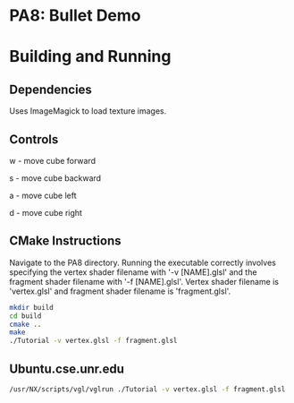 # PA8: Bullet Demo

# Building and Running

## Dependencies
Uses ImageMagick to load texture images.

## Controls

w - move cube forward

s - move cube backward

a - move cube left

d - move cube right

## CMake Instructions
Navigate to the PA8 directory. Running the executable correctly involves specifying
the vertex shader filename with '-v [NAME].glsl' and the fragment shader
filename with '-f [NAME].glsl'. Vertex shader filename is 'vertex.glsl' and 
fragment shader filename is 'fragment.glsl'. 

```bash
mkdir build
cd build
cmake ..
make
./Tutorial -v vertex.glsl -f fragment.glsl 
```


## Ubuntu.cse.unr.edu
```bash
/usr/NX/scripts/vgl/vglrun ./Tutorial -v vertex.glsl -f fragment.glsl 
```
